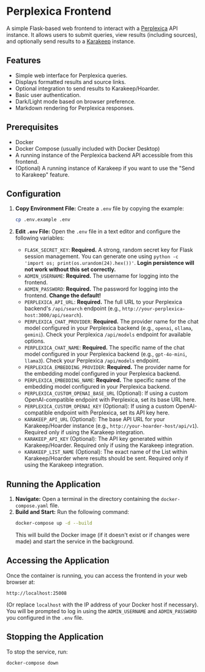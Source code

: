 # Perplexica Frontend

A simple Flask-based web frontend to interact with a [Perplexica]((https://github.com/ItzCrazyKns/Perplexica)) API instance. It allows users to submit queries, view results (including sources), and optionally send results to a [Karakeep](https://github.com/karakeep-app/karakeep) instance.

## Features

*   Simple web interface for Perplexica queries.
*   Displays formatted results and source links.
*   Optional integration to send results to Karakeep/Hoarder.
*   Basic user authentication.
*   Dark/Light mode based on browser preference.
*   Markdown rendering for Perplexica responses.

## Prerequisites

*   Docker
*   Docker Compose (usually included with Docker Desktop)
*   A running instance of the Perplexica backend API accessible from this frontend.
*   (Optional) A running instance of Karakeep if you want to use the "Send to Karakeep" feature.

## Configuration

1.  **Copy Environment File:**
    Create a `.env` file by copying the example:
    ```bash
    cp .env.example .env
    ```

2.  **Edit `.env` File:**
    Open the `.env` file in a text editor and configure the following variables:

    *   `FLASK_SECRET_KEY`: **Required.** A strong, random secret key for Flask session management. You can generate one using `python -c 'import os; print(os.urandom(24).hex())'`. **Login persistence will not work without this set correctly.**
    *   `ADMIN_USERNAME`: **Required.** The username for logging into the frontend.
    *   `ADMIN_PASSWORD`: **Required.** The password for logging into the frontend. **Change the default!**
    *   `PERPLEXICA_API_URL`: **Required.** The full URL to your Perplexica backend's `/api/search` endpoint (e.g., `http://your-perplexica-host:3000/api/search`).
    *   `PERPLEXICA_CHAT_PROVIDER`: **Required.** The provider name for the chat model configured in your Perplexica backend (e.g., `openai`, `ollama`, `gemini`). Check your Perplexica `/api/models` endpoint for available options.
    *   `PERPLEXICA_CHAT_NAME`: **Required.** The specific name of the chat model configured in your Perplexica backend (e.g., `gpt-4o-mini`, `llama3`). Check your Perplexica `/api/models` endpoint.
    *   `PERPLEXICA_EMBEDDING_PROVIDER`: **Required.** The provider name for the embedding model configured in your Perplexica backend.
    *   `PERPLEXICA_EMBEDDING_NAME`: **Required.** The specific name of the embedding model configured in your Perplexica backend.
    *   `PERPLEXICA_CUSTOM_OPENAI_BASE_URL` (Optional): If using a custom OpenAI-compatible endpoint with Perplexica, set its base URL here.
    *   `PERPLEXICA_CUSTOM_OPENAI_KEY` (Optional): If using a custom OpenAI-compatible endpoint with Perplexica, set its API key here.
    *   `KARAKEEP_API_URL` (Optional): The base API URL for your Karakeep/Hoarder instance (e.g., `http://your-hoarder-host/api/v1`). Required only if using the Karakeep integration.
    *   `KARAKEEP_API_KEY` (Optional): The API key generated within Karakeep/Hoarder. Required only if using the Karakeep integration.
    *   `KARAKEEP_LIST_NAME` (Optional): The exact name of the List within Karakeep/Hoarder where results should be sent. Required only if using the Karakeep integration.

## Running the Application

1.  **Navigate:** Open a terminal in the directory containing the `docker-compose.yaml` file.
2.  **Build and Start:** Run the following command:
    ```bash
    docker-compose up -d --build
    ```
    This will build the Docker image (if it doesn't exist or if changes were made) and start the service in the background.

## Accessing the Application

Once the container is running, you can access the frontend in your web browser at:

`http://localhost:25008`

(Or replace `localhost` with the IP address of your Docker host if necessary). You will be prompted to log in using the `ADMIN_USERNAME` and `ADMIN_PASSWORD` you configured in the `.env` file.

## Stopping the Application

To stop the service, run:

```bash
docker-compose down
```
